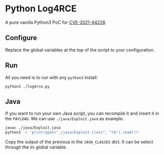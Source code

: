 # Python Log4RCE

A pure vanilla Python3 PoC for [CVE-2021-44228](https://cve.mitre.org/cgi-bin/cvename.cgi?name=2021-44228).

## Configure

Replace the global variables at the top of the script to your configuration. 

## Run

All you need is to run with any `python3` install:

```
python3 ./log4rce.py
```

## Java

If you want to run your own Java script, you can recompile it and insert it in the `PAYLOAD`. We can use `./java/Exploit.java` as example.

```bash
javac ./java/Exploit.java
python3 -c 'print(open("./java/Exploit.class", "rb").read())'
```

Copy the output of the previous in the `JAVA_CLASSES` dict. It can be select through the `OS` global variable.
